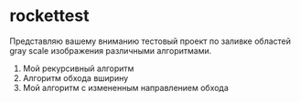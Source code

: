 # rockettest

Представляю вашему вниманию тестовый проект по заливке областей gray scale изображения различными алгоритмами.

1)  Мой рекурсивный алгоритм
2) Алгоритм обхода вширину
3) Мой алгоритм с измененным направлением обхода
